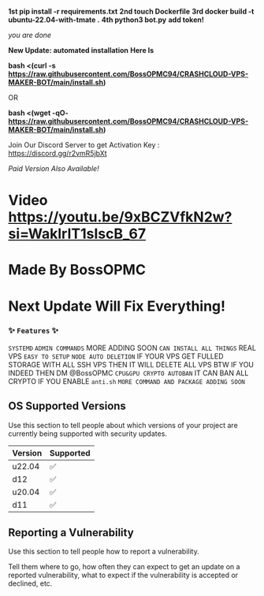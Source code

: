 **1st pip install -r requirements.txt**
**2nd touch Dockerfile**
**3rd docker build -t ubuntu-22.04-with-tmate .**
**4th python3 bot.py**
**add token!**

*you are done*

**New Update: automated installation**
**Here Is**




**bash <(curl -s https://raw.githubusercontent.com/BossOPMC94/CRASHCLOUD-VPS-MAKER-BOT/main/install.sh)**

OR


**bash <(wget -qO- https://raw.githubusercontent.com/BossOPMC94/CRASHCLOUD-VPS-MAKER-BOT/main/install.sh)**

Join Our Discord Server to get Activation Key : https://discord.gg/r2vmR5jbXt

*Paid Version Also Available!*


# Video https://youtu.be/9xBCZVfkN2w?si=WaklrIT1sIscB_67
# Made By BossOPMC
# Next Update Will Fix Everything!

### ✨️ ``Features`` ✨️

``SYSTEMD`` 
``ADMIN COMMANDS`` MORE ADDING SOON
``CAN INSTALL ALL THINGS`` REAL VPS
``EASY TO SETUP``
``NODE AUTO DELETION`` IF YOUR VPS GET FULLED STORAGE WITH ALL SSH VPS THEN IT WILL DELETE ALL VPS
BTW IF YOU INDEED THEN DM @BossOPMC
``CPU&GPU CRYPTO AUTOBAN`` IT CAN BAN ALL CRYPTO IF YOU ENABLE ``anti.sh``
``MORE COMMAND AND PACKAGE ADDING SOON``

## OS Supported Versions

Use this section to tell people about which versions of your project are
currently being supported with security updates.

| Version | Supported          |
| ------- | ------------------ |
| u22.04  | :white_check_mark: |
| d12  | :white_check_mark:    |
| u20.04 | :white_check_mark:  |
| d11   | :white_check_mark:   |

## Reporting a Vulnerability

Use this section to tell people how to report a vulnerability.

Tell them where to go, how often they can expect to get an update on a
reported vulnerability, what to expect if the vulnerability is accepted or
declined, etc.
